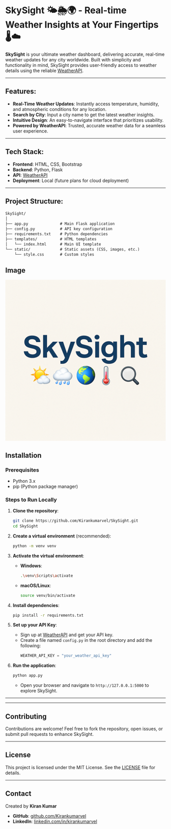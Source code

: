 # SkySight 🌤️🌦️🌍 - Real-time Weather Insights at Your Fingertips 🌡️☁️


**SkySight** is your ultimate weather dashboard, delivering accurate, real-time weather updates for any city worldwide. Built with simplicity and functionality in mind, SkySight provides user-friendly access to weather details using the reliable [WeatherAPI](https://www.weatherapi.com/).

---

## Features:
- **Real-Time Weather Updates**: Instantly access temperature, humidity, and atmospheric conditions for any location.
- **Search by City**: Input a city name to get the latest weather insights.
- **Intuitive Design**: An easy-to-navigate interface that prioritizes usability.
- **Powered by WeatherAPI**: Trusted, accurate weather data for a seamless user experience.

---

## Tech Stack:
- **Frontend**: HTML, CSS, Bootstrap
- **Backend**: Python, Flask
- **API**: [WeatherAPI](https://www.weatherapi.com/)
- **Deployment**: Local (future plans for cloud deployment)

---

## Project Structure:

```
SkySight/
│
├── app.py              # Main Flask application
├── config.py           # API key configuration
├── requirements.txt    # Python dependencies
├── templates/          # HTML templates
│   └── index.html      # Main UI template
└── static/             # Static assets (CSS, images, etc.)
    └── style.css       # Custom styles
```
## Image
![SkySight ](https://github.com/Kirankumarvel/SkySight/blob/main/static/SkySight.png)

## Installation

### Prerequisites
- Python 3.x
- pip (Python package manager)

### Steps to Run Locally

1. **Clone the repository**:
   ```bash
   git clone https://github.com/Kirankumarvel/SkySight.git
   cd SkySight
   ```

2. **Create a virtual environment** (recommended):
   ```bash
   python -m venv venv
   ```

3. **Activate the virtual environment**:
   - **Windows**:
     ```bash
     .\venv\Scripts\activate
     ```
   - **macOS/Linux**:
     ```bash
     source venv/bin/activate
     ```

4. **Install dependencies**:
   ```bash
   pip install -r requirements.txt
   ```

5. **Set up your API Key**:
   - Sign up at [WeatherAPI](https://www.weatherapi.com/) and get your API key.
   - Create a file named `config.py` in the root directory and add the following:
     ```python
     WEATHER_API_KEY = "your_weather_api_key"
     ```

6. **Run the application**:
   ```bash
   python app.py
   ```

   - Open your browser and navigate to `http://127.0.0.1:5000` to explore SkySight.

---


---

## Contributing

Contributions are welcome! Feel free to fork the repository, open issues, or submit pull requests to enhance SkySight.

---

## License

This project is licensed under the MIT License. See the [LICENSE](LICENSE) file for details.

---

## Contact

Created by **Kiran Kumar**  
- **GitHub**: [github.com/Kirankumarvel](https://github.com/Kirankumarvel)  
- **LinkedIn**: [linkedin.com/in/kirankumarvel](https://www.linkedin.com/in/kirankumarvel/)
```
